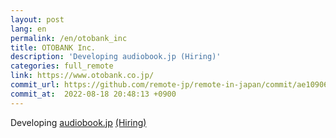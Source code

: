 ```yaml
---
layout: post
lang: en
permalink: /en/otobank_inc
title: OTOBANK Inc.
description: 'Developing audiobook.jp (Hiring)'
categories: full_remote
link: https://www.otobank.co.jp/
commit_url: https://github.com/remote-jp/remote-in-japan/commit/ae1090611296ec0b47e0ae2a9bd61cd04d1875b2
commit_at:  2022-08-18 20:48:13 +0900
---
```


<p>Developing <a href="https://audiobook.jp/">audiobook.jp</a> <a href="https://open.talentio.com/r/1/c/otobank/homes/1894">(Hiring)</a></p>
